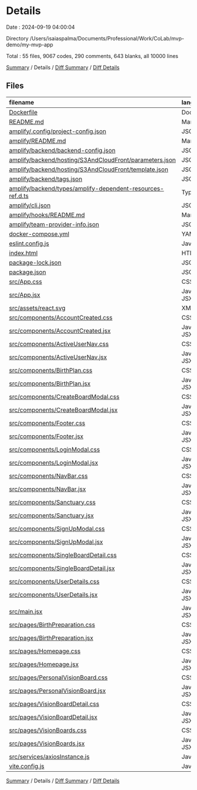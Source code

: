 # Details

Date : 2024-09-19 04:00:04

Directory /Users/isaiaspalma/Documents/Professional/Work/CoLab/mvp-demo/my-mvp-app

Total : 55 files,  9067 codes, 290 comments, 643 blanks, all 10000 lines

[Summary](results.md) / Details / [Diff Summary](diff.md) / [Diff Details](diff-details.md)

## Files
| filename | language | code | comment | blank | total |
| :--- | :--- | ---: | ---: | ---: | ---: |
| [Dockerfile](/Dockerfile) | Docker | 8 | 8 | 8 | 24 |
| [README.md](/README.md) | Markdown | 27 | 0 | 22 | 49 |
| [amplify/.config/project-config.json](/amplify/.config/project-config.json) | JSON | 17 | 0 | 0 | 17 |
| [amplify/README.md](/amplify/README.md) | Markdown | 7 | 0 | 2 | 9 |
| [amplify/backend/backend-config.json](/amplify/backend/backend-config.json) | JSON | 8 | 0 | 0 | 8 |
| [amplify/backend/hosting/S3AndCloudFront/parameters.json](/amplify/backend/hosting/S3AndCloudFront/parameters.json) | JSON | 3 | 0 | 0 | 3 |
| [amplify/backend/hosting/S3AndCloudFront/template.json](/amplify/backend/hosting/S3AndCloudFront/template.json) | JSON | 273 | 0 | 0 | 273 |
| [amplify/backend/tags.json](/amplify/backend/tags.json) | JSON | 10 | 0 | 0 | 10 |
| [amplify/backend/types/amplify-dependent-resources-ref.d.ts](/amplify/backend/types/amplify-dependent-resources-ref.d.ts) | TypeScript | 14 | 0 | 0 | 14 |
| [amplify/cli.json](/amplify/cli.json) | JSON | 64 | 0 | 0 | 64 |
| [amplify/hooks/README.md](/amplify/hooks/README.md) | Markdown | 4 | 0 | 4 | 8 |
| [amplify/team-provider-info.json](/amplify/team-provider-info.json) | JSON | 20 | 0 | 0 | 20 |
| [docker-compose.yml](/docker-compose.yml) | YAML | 12 | 0 | 2 | 14 |
| [eslint.config.js](/eslint.config.js) | JavaScript | 37 | 0 | 2 | 39 |
| [index.html](/index.html) | HTML | 13 | 0 | 1 | 14 |
| [package-lock.json](/package-lock.json) | JSON | 4,597 | 0 | 1 | 4,598 |
| [package.json](/package.json) | JSON | 39 | 0 | 1 | 40 |
| [src/App.css](/src/App.css) | CSS | 47 | 8 | 13 | 68 |
| [src/App.jsx](/src/App.jsx) | JavaScript JSX | 27 | 2 | 6 | 35 |
| [src/assets/react.svg](/src/assets/react.svg) | XML | 1 | 0 | 0 | 1 |
| [src/components/AccountCreated.css](/src/components/AccountCreated.css) | CSS | 56 | 0 | 7 | 63 |
| [src/components/AccountCreated.jsx](/src/components/AccountCreated.jsx) | JavaScript JSX | 30 | 2 | 6 | 38 |
| [src/components/ActiveUserNav.css](/src/components/ActiveUserNav.css) | CSS | 116 | 1 | 11 | 128 |
| [src/components/ActiveUserNav.jsx](/src/components/ActiveUserNav.jsx) | JavaScript JSX | 87 | 6 | 11 | 104 |
| [src/components/BirthPlan.css](/src/components/BirthPlan.css) | CSS | 0 | 0 | 1 | 1 |
| [src/components/BirthPlan.jsx](/src/components/BirthPlan.jsx) | JavaScript JSX | 107 | 11 | 10 | 128 |
| [src/components/CreateBoardModal.css](/src/components/CreateBoardModal.css) | CSS | 69 | 7 | 16 | 92 |
| [src/components/CreateBoardModal.jsx](/src/components/CreateBoardModal.jsx) | JavaScript JSX | 52 | 0 | 3 | 55 |
| [src/components/Footer.css](/src/components/Footer.css) | CSS | 52 | 1 | 8 | 61 |
| [src/components/Footer.jsx](/src/components/Footer.jsx) | JavaScript JSX | 44 | 4 | 6 | 54 |
| [src/components/LoginModal.css](/src/components/LoginModal.css) | CSS | 135 | 6 | 22 | 163 |
| [src/components/LoginModal.jsx](/src/components/LoginModal.jsx) | JavaScript JSX | 177 | 12 | 25 | 214 |
| [src/components/NavBar.css](/src/components/NavBar.css) | CSS | 124 | 10 | 28 | 162 |
| [src/components/NavBar.jsx](/src/components/NavBar.jsx) | JavaScript JSX | 34 | 0 | 3 | 37 |
| [src/components/Sanctuary.css](/src/components/Sanctuary.css) | CSS | 176 | 10 | 34 | 220 |
| [src/components/Sanctuary.jsx](/src/components/Sanctuary.jsx) | JavaScript JSX | 74 | 4 | 14 | 92 |
| [src/components/SignUpModal.css](/src/components/SignUpModal.css) | CSS | 115 | 4 | 20 | 139 |
| [src/components/SignUpModal.jsx](/src/components/SignUpModal.jsx) | JavaScript JSX | 144 | 11 | 21 | 176 |
| [src/components/SingleBoardDetail.css](/src/components/SingleBoardDetail.css) | CSS | 22 | 0 | 3 | 25 |
| [src/components/SingleBoardDetail.jsx](/src/components/SingleBoardDetail.jsx) | JavaScript JSX | 86 | 1 | 12 | 99 |
| [src/components/UserDetails.css](/src/components/UserDetails.css) | CSS | 123 | 6 | 22 | 151 |
| [src/components/UserDetails.jsx](/src/components/UserDetails.jsx) | JavaScript JSX | 195 | 14 | 19 | 228 |
| [src/main.jsx](/src/main.jsx) | JavaScript JSX | 10 | 1 | 3 | 14 |
| [src/pages/BirthPreparation.css](/src/pages/BirthPreparation.css) | CSS | 116 | 2 | 23 | 141 |
| [src/pages/BirthPreparation.jsx](/src/pages/BirthPreparation.jsx) | JavaScript JSX | 200 | 16 | 15 | 231 |
| [src/pages/Homepage.css](/src/pages/Homepage.css) | CSS | 254 | 12 | 49 | 315 |
| [src/pages/Homepage.jsx](/src/pages/Homepage.jsx) | JavaScript JSX | 112 | 14 | 17 | 143 |
| [src/pages/PersonalVisionBoard.css](/src/pages/PersonalVisionBoard.css) | CSS | 330 | 14 | 48 | 392 |
| [src/pages/PersonalVisionBoard.jsx](/src/pages/PersonalVisionBoard.jsx) | JavaScript JSX | 184 | 59 | 27 | 270 |
| [src/pages/VisionBoardDetail.css](/src/pages/VisionBoardDetail.css) | CSS | 223 | 11 | 34 | 268 |
| [src/pages/VisionBoardDetail.jsx](/src/pages/VisionBoardDetail.jsx) | JavaScript JSX | 126 | 14 | 23 | 163 |
| [src/pages/VisionBoards.css](/src/pages/VisionBoards.css) | CSS | 114 | 3 | 19 | 136 |
| [src/pages/VisionBoards.jsx](/src/pages/VisionBoards.jsx) | JavaScript JSX | 114 | 7 | 11 | 132 |
| [src/services/axiosInstance.js](/src/services/axiosInstance.js) | JavaScript | 24 | 7 | 8 | 39 |
| [vite.config.js](/vite.config.js) | JavaScript | 14 | 2 | 2 | 18 |

[Summary](results.md) / Details / [Diff Summary](diff.md) / [Diff Details](diff-details.md)
